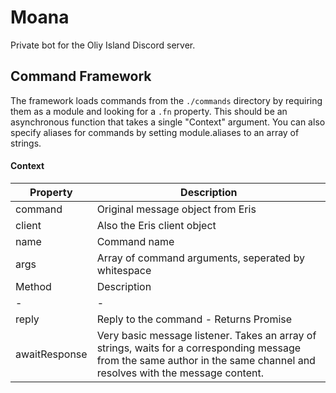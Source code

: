 # Moana
Private bot for the Oliy Island Discord server.

## Command Framework

The framework loads commands from the ``./commands`` directory by requiring them as a module and looking for a ``.fn`` property.
This should be an asynchronous function that takes a single "Context" argument.
You can also specify aliases for commands by setting module.aliases to an array of strings.
#### Context
| Property | Description |
| - | - |
| command | Original message object from Eris |
| client | Also the Eris client object |
| name | Command name |
| args | Array of command arguments, seperated by whitespace |
| Method | Description |
| - | - |
| reply | Reply to the command - Returns Promise |
| awaitResponse | Very basic message listener. Takes an array of strings, waits for a corresponding message from the same author in the same channel and resolves with the message content. |
